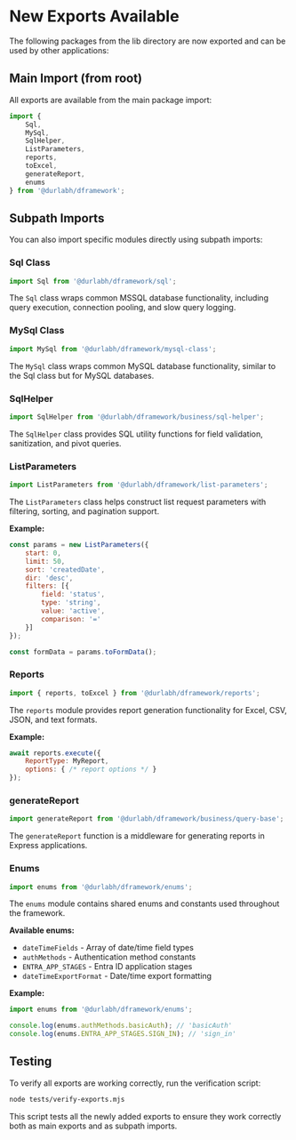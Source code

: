 # New Exports Available

The following packages from the lib directory are now exported and can be used by other applications:

## Main Import (from root)

All exports are available from the main package import:

```javascript
import { 
    Sql, 
    MySql, 
    SqlHelper, 
    ListParameters, 
    reports, 
    toExcel, 
    generateReport, 
    enums 
} from '@durlabh/dframework';
```

## Subpath Imports

You can also import specific modules directly using subpath imports:

### Sql Class
```javascript
import Sql from '@durlabh/dframework/sql';
```
The `Sql` class wraps common MSSQL database functionality, including query execution, connection pooling, and slow query logging.

### MySql Class
```javascript
import MySql from '@durlabh/dframework/mysql-class';
```
The `MySql` class wraps common MySQL database functionality, similar to the Sql class but for MySQL databases.

### SqlHelper
```javascript
import SqlHelper from '@durlabh/dframework/business/sql-helper';
```
The `SqlHelper` class provides SQL utility functions for field validation, sanitization, and pivot queries.

### ListParameters
```javascript
import ListParameters from '@durlabh/dframework/list-parameters';
```
The `ListParameters` class helps construct list request parameters with filtering, sorting, and pagination support.

**Example:**
```javascript
const params = new ListParameters({
    start: 0,
    limit: 50,
    sort: 'createdDate',
    dir: 'desc',
    filters: [{
        field: 'status',
        type: 'string',
        value: 'active',
        comparison: '='
    }]
});

const formData = params.toFormData();
```

### Reports
```javascript
import { reports, toExcel } from '@durlabh/dframework/reports';
```
The `reports` module provides report generation functionality for Excel, CSV, JSON, and text formats.

**Example:**
```javascript
await reports.execute({
    ReportType: MyReport,
    options: { /* report options */ }
});
```

### generateReport
```javascript
import generateReport from '@durlabh/dframework/business/query-base';
```
The `generateReport` function is a middleware for generating reports in Express applications.

### Enums
```javascript
import enums from '@durlabh/dframework/enums';
```
The `enums` module contains shared enums and constants used throughout the framework.

**Available enums:**
- `dateTimeFields` - Array of date/time field types
- `authMethods` - Authentication method constants
- `ENTRA_APP_STAGES` - Entra ID application stages
- `dateTimeExportFormat` - Date/time export formatting

**Example:**
```javascript
import enums from '@durlabh/dframework/enums';

console.log(enums.authMethods.basicAuth); // 'basicAuth'
console.log(enums.ENTRA_APP_STAGES.SIGN_IN); // 'sign_in'
```

## Testing

To verify all exports are working correctly, run the verification script:

```bash
node tests/verify-exports.mjs
```

This script tests all the newly added exports to ensure they work correctly both as main exports and as subpath imports.
